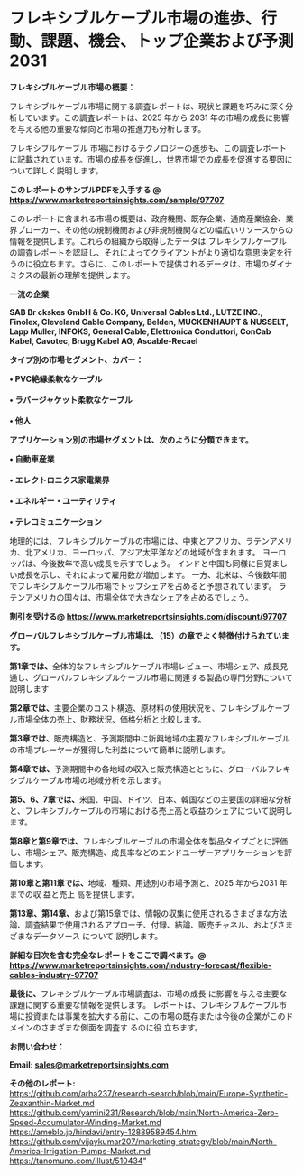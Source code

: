 # フレキシブルケーブル市場の進歩、行動、課題、機会、トップ企業および予測2031

<strong><b>フレキシブルケーブル市場の概要：</b></strong>

フレキシブルケーブル市場に関する調査レポートは、現状と課題を巧みに深く分析しています。この調査レポートは、2025 年から 2031 年の市場の成長に影響を与える他の重要な傾向と市場の推進力も分析します。

フレキシブルケーブル 市場におけるテクノロジーの進歩も、この調査レポートに記載されています。市場の成長を促進し、世界市場での成長を促進する要因について詳しく説明します。

<strong>このレポートのサンプルPDFを入手する @ <a href=https://www.marketreportsinsights.com/sample/97707>https://www.marketreportsinsights.com/sample/97707</a></strong>

このレポートに含まれる市場の概要は、政府機関、既存企業、通商産業協会、業界ブローカー、その他の規制機関および非規制機関などの幅広いリソースからの情報を提供します。これらの組織から取得したデータは フレキシブルケーブル の調査レポートを認証し、それによってクライアントがより適切な意思決定を行うのに役立ちます。さらに、このレポートで提供されるデータは、市場のダイナミクスの最新の理解を提供します。

<strong>一流の企業</strong>

<strong><b>SAB Br ckskes GmbH & Co. KG, Universal Cables Ltd., LUTZE INC., Finolex, Cleveland Cable Company, Belden, MUCKENHAUPT & NUSSELT, Lapp Muller, INFOKS, General Cable, Elettronica Conduttori, ConCab Kabel, Cavotec, Brugg Kabel AG, Ascable-Recael</b></strong>

<strong><b>タイプ別の市場セグメント、カバー：</b></strong>

<strong>• PVC絶縁柔軟なケーブル<br><br>• ラバージャケット柔軟なケーブル<br><br>• 他人</strong>

<strong><b>アプリケーション別の市場セグメントは、次のように分類できます。</b></strong>

<strong>• 自動車産業<br><br>• エレクトロニクス家電業界<br><br>• エネルギー・ユーティリティ<br><br>• テレコミュニケーション</strong>

 地理的には、フレキシブルケーブルの市場には、中東とアフリカ、ラテンアメリカ、北アメリカ、ヨーロッパ、アジア太平洋などの地域が含まれます。 ヨーロッパは、今後数年で高い成長を示すでしょう。 インドと中国も同様に目覚ましい成長を示し、それによって雇用数が増加します。 一方、北米は、今後数年間でフレキシブルケーブル市場でトップシェアを占めると予想されています。 ラテンアメリカの国々は、市場全体で大きなシェアを占めるでしょう。

<strong>割引を受ける@ <a href=https://www.marketreportsinsights.com/discount/97707>https://www.marketreportsinsights.com/discount/97707</a></strong>

<strong><b>グローバルフレキシブルケーブル市場は、（15）の章でよく特徴付けられています。</b></strong>

<strong><b>第</b></strong><strong><b>1章では、</b></strong>全体的なフレキシブルケーブル市場レビュー、市場シェア、成長見通し、グローバルフレキシブルケーブル市場に関連する製品の専門分野について説明します

<strong><b>第2章では、</b></strong>主要企業のコスト構造、原材料の使用状況を、フレキシブルケーブル市場全体の売上、財務状況、価格分析と比較します。

<strong><b>第3章では、</b></strong>販売構造と、予測期間中に新興地域の主要なフレキシブルケーブルの市場プレーヤーが獲得した利益について簡単に説明します。

<strong><b>第4章では、</b></strong>予測期間中の各地域の収入と販売構造とともに、グローバルフレキシブルケーブル市場の地域分析を示します。

<strong><b>第5、6、7章では、</b></strong>米国、中国、ドイツ、日本、韓国などの主要国の詳細な分析と、フレキシブルケーブルの市場における売上高と収益のシェアについて説明します。

<strong><b>第8章と第9章では、</b></strong>フレキシブルケーブルの市場全体を製品タイプごとに評価し、市場シェア、販売構造、成長率などのエンドユーザーアプリケーションを評価します。

<strong><b>第10章と第11章では、</b></strong>地域、種類、用途別の市場予測と、2025 年から2031 年までの収 益と売上 高を提供します。

<strong><b>第13章、第14章、</b></strong>および第15章では、情報の収集に使用されるさまざまな方法論、調査結果で使用されるアプローチ、付録、結論、販売チャネル、およびさまざまなデータソース について 説明します。

<strong>詳細な目次を含む完全なレポートをここで調べます。@ <a href=https://www.marketreportsinsights.com/industry-forecast/flexible-cables-industry-97707>https://www.marketreportsinsights.com/industry-forecast/flexible-cables-industry-97707</a></strong>

<strong><b>最後に、</b></strong>フレキシブルケーブル市場調査は、市場の成長 に影響を</a>与える主要な課題に関する重要な情報を提供します。 レポートは、フレキシブルケーブル市場に投資または事業を拡大する前に、この市場の既存または今後の企業がこのドメインのさまざまな側面を調査す るのに役 立ちます。

<strong><b>お問い合わせ：</b></strong>

<strong>Email: </strong><a href=mailto:sales@marketreportsinsights.com><strong>sales@marketreportsinsights.com</strong></a>

<strong>その他のレポート:</strong>
<br>
<a href=https://github.com/arha237/research-search/blob/main/Europe-Synthetic-Zeaxanthin-Market.md>https://github.com/arha237/research-search/blob/main/Europe-Synthetic-Zeaxanthin-Market.md</a>
<br>
<a href=https://github.com/yamini231/Research/blob/main/North-America-Zero-Speed-Accumulator-Winding-Market.md>https://github.com/yamini231/Research/blob/main/North-America-Zero-Speed-Accumulator-Winding-Market.md</a>
<br>
<a href=https://ameblo.jp/hindavi/entry-12889589454.html>https://ameblo.jp/hindavi/entry-12889589454.html</a>
<br>
<a href=https://github.com/vijaykumar207/marketing-strategy/blob/main/North-America-Irrigation-Pumps-Market.md>https://github.com/vijaykumar207/marketing-strategy/blob/main/North-America-Irrigation-Pumps-Market.md</a>
<br>
<a href=https://tanomuno.com/illust/510434>https://tanomuno.com/illust/510434</a>"
